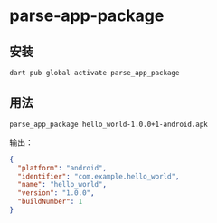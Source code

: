 # parse-app-package

## 安装

```
dart pub global activate parse_app_package
```

## 用法

```
parse_app_package hello_world-1.0.0+1-android.apk
```

输出：

```json
{
  "platform": "android",
  "identifier": "com.example.hello_world",
  "name": "hello_world",
  "version": "1.0.0",
  "buildNumber": 1
}
```
